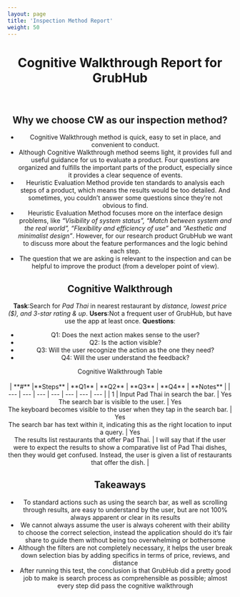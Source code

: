 ```yaml
---
layout: page
title: 'Inspection Method Report'
weight: 50
---
```

<center>

<h1> Cognitive Walkthrough Report for GrubHub </h1>
<br>

## Why we choose CW as our inspection method?
- Cognitive Walkthrough method is quick, easy to set in place, and convenient to conduct.
- Although Cognitive Walkthrough method seems light, it provides full and useful guidance for us  to evaluate a product. Four questions are organized and fulfills the important parts of the product, especially since it provides a clear sequence of events.
- Heuristic Evaluation Method provide ten standards to analysis each steps of a product, which means the results would be too detailed. And sometimes, you couldn’t answer some questions since they’re not obvious to find.  
- Heuristic Evaluation Method focuses more on the interface design problems, like *“Visibility of system status”, “Match between system and the real world”, “Flexibility and efficiency of use”* and *“Aesthetic and minimalist design”*. However, for our research product GrubHub we want to discuss more about the feature performances and the logic behind each step.
- The question that we are asking is relevant to the inspection and can be helpful to improve the product (from a developer point of view).

## Cognitive Walkthrough
**Task**:Search for *Pad Thai* in nearest restaurant by *distance, lowest price ($), and 3-star rating & up*.
**Users**:Not a frequent user of GrubHub, but have use the app at least once.
**Questions**:
- Q1: Does the next action makes sense to the user?
- Q2: Is the action visible?
- Q3: Will the user recognize the action as the one they need?
- Q4: Will the user understand the feedback?

<center>Cognitive Walkthrough Table</center> <br>
| **#** |**Steps** | **Q1** | **Q2** | **Q3** | **Q4** | **Notes** |
| --- | --- | --- | --- | --- | --- | --- |
| 1 | Input Pad Thai in search the bar. | Yes <br>The search bar is visible to the user. | Yes <br>The keyboard becomes visible to the user when they tap in the search bar. | Yes <br>The search bar has text within it, indicating this as the right location to input a query. | Yes <br> The results list restaurants that offer Pad Thai. | I will say that if the user were to expect the results to show a comparative list of Pad Thai dishes, then they would get confused. Instead, the user is given a list of restaurants that offer the dish. |
<!-- | **2** | Use the filter/refine button to <br> 1.**Sort By**: Distance <br> 2.**Ratings**: ★★★ & up <br>3.**Price**: $ & below | **Yes** <br>After users set their filters, and choose “Apply”, the filtered restaurants will showed in the homepage. | **Yes** <br>Although “Sort By” and “Deliver my order” need users to choose in a hidden stage, all the filters choices are clearly visible. | **Yes** <br>The choices in Filters have strong introductions for users to easily understand. And users could choose any one if they need. | **Yes** <br>The chosen result in “Sort By”, “Deliver my order” and “Price” will become blue; | The asteroid figure would become yellow after users choose;
The last three filters provide on-off button for users to choose, and once users tap, the button will become switch to blue. |  |
| **3** | **Choose the nearest restaurant** | **No** <br>Even though results have already sorted by distance you have to assume the first result will be the closest, whereas there is no other visual indicator acknowledging it to be the correct choice. Not very clear, and greyed out. | **No** <br>The mileage is shown in the description that follows the restaurant, but you have to compare at least one other to know that it is the shortest route | **No** <br>The results have been sorted in ascending by distance, as well as, but the user will have to verify by comparing | **Yes** <br>Mileage is sorted in ascending order, as well as there is a visual indicator of range. Assuming the user is confident of their selection | The only concern I could in this step is that there is no certain selection, as in GrubHub does not say for certain the first selection is the nearest, you are to assume or compare on your own accord, and trust that the app is functioning correctly |
| **4** | Select the Pad Thai dish <br>**1.Scroll down the menu to find Pad Thai** | **Yes** <br>The results are displayed as a list and it makes sense to ask the user to scroll it to see more options | **Yes** <br>Same as Q1, all the results are displayed. In addition, a small scrolling bar is visible on the right side of the screen (indicates that there is more to see below) | **Yes** <br>If they don’t see a choice that fits what they are looking for, they will definitely scroll the screen | **Yes** <br>When scrolling the screen the results are moving like expected. In addition, the scroll bar is moving giving feedback on how many results are left in the list | Nothing to add or change to this step. The action is pretty standard, understandable for an unfamiliar user, and the feedback is clear and redundant. |
| **5** | Select the Pad Thai dish <br>**2.Input pad thai into search bar** | **Yes** <br>Users can input Pad Thai in search bar and a list of the results is shown, and users can choose anyone they want. | **Yes** <br>The search bar is obviously visible on the page. | **Yes** <br>The blank search bar with grey details “Search menu items” tells users to input dishes they want. | **Yes**
<br>If the user inputs the correct dish name, they will see the results in the list. | | -->

## Takeaways
- To standard actions such as using the search bar, as well as scrolling through results, are easy to understand by the user, but are not 100% always apparent or clear in its results
- We cannot always assume the user is always coherent with their ability to choose the correct selection, instead the application should do it’s fair share to guide them without being too overwhelming or bothersome
- Although the filters are not completely necessary, it helps the user break down selection bias by adding specifics in terms of price, reviews, and distance
- After running this test, the conclusion is that GrubHub did a pretty good job to make is search process as comprehensible as possible; almost every step did pass the cognitive walkthrough

